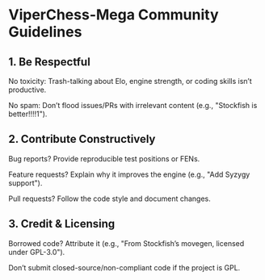 # ViperChess-Mega Community Guidelines
## 1. Be Respectful
No toxicity: Trash-talking about Elo, engine strength, or coding skills isn’t productive.

No spam: Don’t flood issues/PRs with irrelevant content (e.g., "Stockfish is better!!!!1").

## 2. Contribute Constructively
Bug reports? Provide reproducible test positions or FENs.

Feature requests? Explain why it improves the engine (e.g., "Add Syzygy support").

Pull requests? Follow the code style and document changes.

## 3. Credit & Licensing
Borrowed code? Attribute it (e.g., "From Stockfish’s movegen, licensed under GPL-3.0").

Don’t submit closed-source/non-compliant code if the project is GPL.
